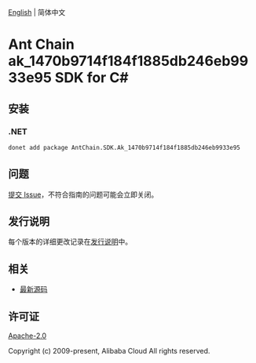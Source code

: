 [English](README.md) | 简体中文

# Ant Chain ak_1470b9714f184f1885db246eb9933e95 SDK for C#

## 安装

### .NET

```bash
donet add package AntChain.SDK.Ak_1470b9714f184f1885db246eb9933e95
```

## 问题

[提交 Issue](https://github.com/alipay/antchain-openapi-prod-sdk/issues/new)，不符合指南的问题可能会立即关闭。

## 发行说明

每个版本的详细更改记录在[发行说明](./ChangeLog.txt)中。

## 相关

* [最新源码](https://github.com/antchain-openapi-prod-sdk)

## 许可证

[Apache-2.0](http://www.apache.org/licenses/LICENSE-2.0)

Copyright (c) 2009-present, Alibaba Cloud All rights reserved.
